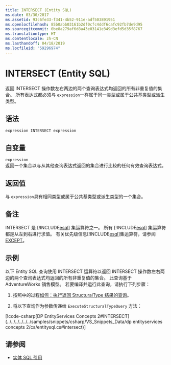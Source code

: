 ```yaml
---
title: INTERSECT (Entity SQL)
ms.date: 03/30/2017
ms.assetid: 93c6fe33-f341-4b52-911e-adf503891951
ms.openlocfilehash: 85b0abb03161b2df0cfc4ddf6cafc92fb7de9d95
ms.sourcegitcommit: 0be8a279af6d8a43e03141e349d3efd5d35f8767
ms.translationtype: HT
ms.contentlocale: zh-CN
ms.lasthandoff: 04/18/2019
ms.locfileid: "59296974"
---
```

# <a name="intersect-entity-sql"></a>INTERSECT (Entity SQL)
返回 INTERSECT 操作数左右两边的两个查询表达式均返回的所有非重复值的集合。 所有表达式都必须与 `expression`一样属于同一类型或属于公共基类型或派生类型。  
  
## <a name="syntax"></a>语法  
  
```  
expression INTERSECT expression  
```  
  
## <a name="arguments"></a>自变量  
 `expression`  
 返回一个集合以与从其他查询表达式返回的集合进行比较的任何有效查询表达式。  
  
## <a name="return-value"></a>返回值  
 与 `expression`具有相同类型或属于公共基类型或派生类型的一个集合。  
  
## <a name="remarks"></a>备注  
 INTERSECT 是 [!INCLUDE[esql](../../../../../../includes/esql-md.md)] 集运算符之一。 所有 [!INCLUDE[esql](../../../../../../includes/esql-md.md)] 集运算符都是从左到右进行求值。 有关优先级信息[!INCLUDE[esql](../../../../../../includes/esql-md.md)]集运算符，请参阅[EXCEPT](../../../../../../docs/framework/data/adonet/ef/language-reference/except-entity-sql.md)。  
  
## <a name="example"></a>示例  
 以下 Entity SQL 查询使用 INTERSECT 运算符以返回 INTERSECT 操作数左右两边的两个查询表达式均返回的所有非重复值的集合。 此查询基于 AdventureWorks 销售模型。 若要编译并运行此查询，请执行下列步骤：  
  
1. 按照中的过程[如何：执行返回 StructuralType 结果的查询](../../../../../../docs/framework/data/adonet/ef/how-to-execute-a-query-that-returns-structuraltype-results.md)。  
  
2. 将以下查询作为参数传递给 `ExecuteStructuralTypeQuery` 方法：  
  
 [!code-csharp[DP EntityServices Concepts 2#INTERSECT](../../../../../../samples/snippets/csharp/VS_Snippets_Data/dp entityservices concepts 2/cs/entitysql.cs#intersect)]  
  
## <a name="see-also"></a>请参阅

- [实体 SQL 引用](../../../../../../docs/framework/data/adonet/ef/language-reference/entity-sql-reference.md)
